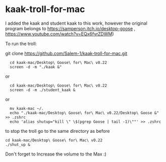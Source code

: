 # kaak-troll-for-mac
I added the kaak and student kaak to this work, however the original program belongs to https://samperson.itch.io/desktop-goose , https://www.youtube.com/watch?v=EQx6fyrZDWM)

To run the troll:

git clone https://github.com/Salem-1/kaak-troll-for-mac.git
```
  cd kaak-mac/Desktop\ Goose\ for\ Mac\ v0.22
  screen -d -m "./kaak &"
```
or
```
  cd kaak-mac/Desktop\ Goose\ for\ Mac\ v0.22
  screen -d -m ./student_kaak &
```
or 
```
  mv kaak-mac ~/.
  echo "./kaak-mac/Desktop\ Goose\ for\ Mac\ v0.22/Desktop\ Goose &" >> .zshrc
  echo 'alias shutup="kill \" \$(pgrep Goose | tail -1)\""' >> .zshrc
```
to stop the troll go to the same directory as before
  ```
  cd kaak-mac/Desktop\ Goose\ for\ Mac\ v0.22
  ./shut_up &
```

Don't forget to Increase the volume to the Max :)
